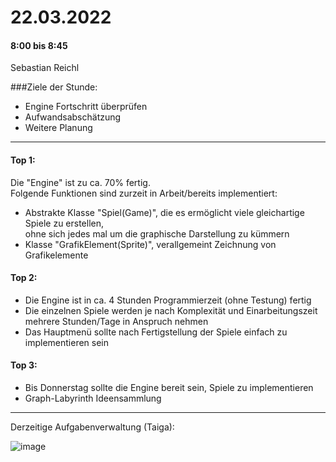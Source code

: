 # 22.03.2022
#### 8:00 bis 8:45
Sebastian Reichl

###Ziele der Stunde:
- Engine Fortschritt überprüfen
- Aufwandsabschätzung 
- Weitere Planung 
---
#### Top 1:
Die "Engine" ist zu ca. 70% fertig.  
Folgende Funktionen sind zurzeit in Arbeit/bereits implementiert:
- Abstrakte Klasse "Spiel(Game)", die es ermöglicht viele gleichartige Spiele zu erstellen,  
    ohne sich jedes mal um die graphische Darstellung zu kümmern 
- Klasse "GrafikElement(Sprite)", verallgemeint Zeichnung von Grafikelemente

#### Top 2:
- Die Engine ist in ca. 4 Stunden Programmierzeit (ohne Testung) fertig
- Die einzelnen Spiele werden je nach Komplexität und Einarbeitungszeit  
  mehrere Stunden/Tage in Anspruch nehmen
- Das Hauptmenü sollte nach Fertigstellung der Spiele einfach zu implementieren sein

#### Top 3:
- Bis Donnerstag sollte die Engine bereit sein, Spiele zu implementieren
- Graph-Labyrinth Ideensammlung

--- 

Derzeitige Aufgabenverwaltung (Taiga):

![image](https://user-images.githubusercontent.com/77353871/159431762-b06f0a64-3aa8-4f38-8e50-c10cd656e469.png)


